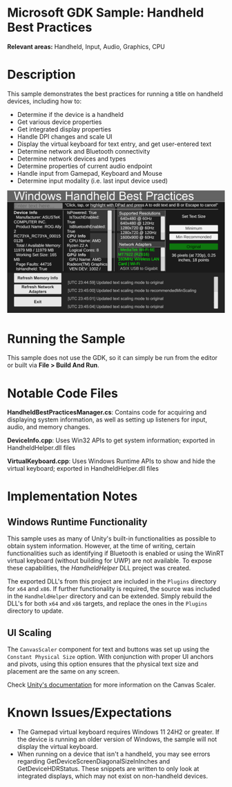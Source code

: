 # Microsoft GDK Sample: Handheld Best Practices

**Relevant areas:** Handheld, Input, Audio, Graphics, CPU

# Description

This sample demonstrates the best practices for running a title on handheld devices, including how to:

- Determine if the device is a handheld
- Get various device properties
- Get integrated display properties
- Handle DPI changes and scale UI
- Display the virtual keyboard for text entry, and get user-entered text
- Determine network and Bluetooth connectivity
- Determine network devices and types
- Determine properties of current audio endpoint
- Handle input from Gamepad, Keyboard and Mouse
- Determine input modality (i.e. last input device used)

![Screenshot of sample](./readme_images/HHBestPractices-001.png)

# Running the Sample

This sample does not use the GDK, so it can simply be run from the editor or built via __File > Build And Run__.

# Notable Code Files

**HandheldBestPracticesManager.cs**: Contains code for acquiring and displaying system information, as well as setting up listeners for input, audio, and memory changes.

**DeviceInfo.cpp**: Uses Win32 APIs to get system information; exported in HandheldHelper.dll files

**VirtualKeyboard.cpp**: Uses Windows Runtime APIs to show and hide the virtual keyboard; exported in HandheldHelper.dll files

# Implementation Notes

## Windows Runtime Functionality

This sample uses as many of Unity's built-in functionalities as possible to obtain system information. However, at the time of writing, certain functionalities such as identifying if Bluetooth is enabled or using the WinRT virtual keyboard (without building for UWP) are not available. To expose these capabilities, the _HandheldHelper_ DLL project was created.

The exported DLL's from this project are included in the `Plugins` directory for `x64` and `x86`. If further functionality is required, the source was included in the `HandheldHelper` directory and can be extended. Simply rebuild the DLL's for both `x64` and `x86` targets, and replace the ones in the `Plugins` directory to update.

## UI Scaling

The `CanvasScaler` component for text and buttons was set up using the `Constant Physical Size` option. With conjunction with proper UI anchors and pivots, using this option ensures that the physical text size and placement are the same on any screen.

Check [Unity's documentation](https://docs.unity3d.com/Packages/com.unity.ugui@2.0/manual/script-CanvasScaler.html) for more information on the Canvas Scaler.

# Known Issues/Expectations

- The Gamepad virtual keyboard requires Windows 11 24H2 or greater. If the device is running
an older version of Windows, the sample will not display the virtual keyboard.
- When running on a device that isn't a handheld, you may see errors regarding
GetDeviceScreenDiagonalSizeInInches and GetDeviceHDRStatus. These snippets are written
to only look at integrated displays, which may not exist on non-handheld devices.